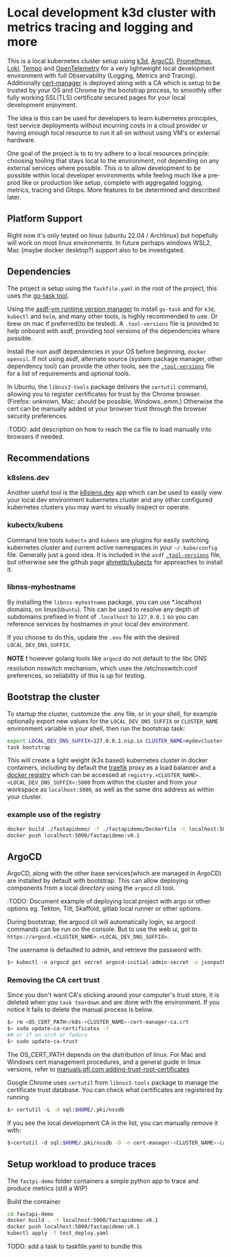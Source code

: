 # Local development k3d cluster with metrics tracing and logging and more

This is a local kubernetes cluster setup using [k3d](https://k3d.io), [ArgoCD](https://argoproj.github.io/cd), [Prometheus](https://prometheus.io/), [Loki](https://grafana.com/oss/loki/), [Tempo](https://grafana.com/oss/tempo/) and [OpenTelemetry](https://opentelemetry.io/) for a very lightweight local development environment with full Observability (Logging, Metrics and Tracing). Additionally [cert-manager](https://cert-manager.io/) is deployed along with a CA which is setup to be trusted by your OS and Chrome by the bootstrap process, to smoothly offer fully working SSL(TLS) certificate secured pages for your local development enjoyment.

The idea is this can be used for developers to learn kubernetes principles, test service deployments without incurring costs in a cloud provider or having enough local resource to run it all on without using VM's or external hardware.

One goal of the project is to to try adhere to a local resources principle: choosing tooling that stays local to the environment, not depending on any external services where possible. This is to allow development to be possible within local developer environments while feeling much like a pre-prod like or production like setup, complete with aggregated logging, metrics, tracing and Gitops. More features to be determined and described later.

## Platform Support

Right now it's only tested on linux (ubuntu 22.04 / Archlinux) but hopefully will work on most linux environments. In future perhaps windows WSL2, Mac (maybe docker desktop?) support also to be investigated.

## Dependencies

The project is setup using the `Taskfile.yaml` in the root of the project, this uses the [go-task tool](https://taskfile.dev/).

Using the [asdf-vm runtime version manager](https://asdf-vm.com/) to install `go-task` and for `k3d`, `kubectl` and `helm`, and many other tools, is highly recommended to use. Or brew on mac if preferred(to be tested). A `.tool-versions` file is provided to help onboard with asdf, providing tool versions of the dependencies where possible.

Install the non asdf dependencies in your OS before beginning, `docker` `openssl`. If not using asdf, alternate source (system package manager, other dependency tool) can provide the other tools, see the [`.tool-versions`](./.tool-versions) file for a list of requirements and optional tools.

In Ubuntu, the `libnss3-tools` package delivers the `certutil` command, allowing you to register certificates for trust by the Chrome browser. (Firefox: unknown, Mac: should be possible, Windows..emm.) Otherwise the cert can be manually added ot your browser trust through the browser security preferences.

:TODO: add description on how to reach the ca file to load manually into browsers if needed.

## Recommendations

### k8slens.dev

Another useful tool is the [k8slens.dev](https://k8slens.dev/) app which can be used to easily view your local dev environment kubernetes cluster and any other configured kubernetes clusters you may want to visually inspect or operate.

### kubectx/kubens

Command line tools `kubectx` and `kubens` are plugins for easily switching kubernetes cluster and current active namespaces in your `~/.kube/config` file. Generally just a good idea. It is included in the `asdf` [`.tool-versions`](./.tool-versions) file, but otherwise see the github page [ahmetb/kubectx](https://github.com/ahmetb/kubectx#installation) for approaches to install it.

### libnss-myhostname

By installing the `libnss-myhostname` package, you can use *.localhost domains, on linux(`Ubuntu`). This can be used to resolve any depth of subdomains prefixed in front of `.localhost` to `127.0.0.1` so you can reference services by hostnames in your local dev environment.

If you choose to do this, update the `.env` file with the desired `LOCAL_DEV_DNS_SUFFIX`.

**NOTE**
:exclamation: however golang tools like `argocd` do not default to the libc DNS resolution nsswitch mechanism, which uses the /etc/nsswitch.conf preferences, so reliability of this is up for testing.

## Bootstrap the cluster

To startup the cluster, customize the .env file, or in your shell, for example optionally export new values for the `LOCAL_DEV_DNS_SUFFIX` or `CLUSTER_NAME` environment variable in your shell, then run the bootstrap task:

```bash
export LOCAL_DEV_DNS_SUFFIX=127.0.0.1.nip.io CLUSTER_NAME=mydevcluster # optional, example of using nip instead of the default local.gd domain suffix
task bootstrap
```

This will create a light weight (k3s based) kubernetes cluster in docker containers, including by default the [traefik](https://traefik.io/) proxy as a load balancer and a [docker registry](https://docs.docker.com/registry/) which can be accessed at `registry.<CLUSTER_NAME>.<LOCAL_DEV_DNS_SUFFIX>:5000` from within the cluster and from your workspace as `localhost:5000`, as well as the same dns address as within your cluster.

### example use of the registry

```bash
docker build ./fastapidemo/ -f ./fastapidemo/Dockerfile -t localhost:5000/fastapidemo:v0.1
docker push localhost:5000/fastapidemo:v0.1
```

## ArgoCD

ArgoCD, along with the other base services(which are managed in ArgoCD) are installed by default with bootstrap. This can allow deploying components from a local directory using the `argocd` cli tool.

:TODO: Document example of deploying local project with argo or other options eg. Tekton, Tilt, Skaffold, gitlab local runner or other options.

During bootstrap, the argocd cli will automatically login, so argocd commands can be run on the console. But to use the web ui, got to `https://argocd.<CLUSTER_NAME>.<LOCAL_DEV_DNS_SUFFIX>`.

The username is defaulted to admin, and retrieve the password with:

```bash
$> kubectl -n argocd get secret argocd-initial-admin-secret -o jsonpath="{.data.password}" | base64 -d
```

### Removing the CA cert trust

Since you don't want CA's sticking around your computer's trust store, it is deleted when you `task teardown` and are done with the environment. If you notice it fails to delete the manual process is below.

```bash
$> rm <OS_CERT_PATH>/k8s-<CLUSTER_NAME>-cert-manager-ca.crt
$> sudo update-ca-certificates -f 
## or if on arch or fedora
$> sudo update-ca-trust
```

The OS_CERT_PATH depends on the distribution of linux. For Mac and Windows cert management procedures, and a general guide in linux versions, refer to [manuals.gfi.com adding-trust-root-certificates](https://manuals.gfi.com/en/kerio/connect/content/server-configuration/ssl-certificates/adding-trusted-root-certificates-to-the-server-1605.html)

Google Chrome uses `certutil` from `libnss3-tools` package to manage the certificate trust database. You can check what certificates are registered by running

```bash
$> certutil -L -d sql:$HOME/.pki/nssdb
```

If you see the local development CA in the list, you can manually remove it with:

```bash
$>certutil -d sql:$HOME/.pki/nssdb -D -n cert-manager-<CLUSTER_NAME>-ca
```

## Setup workload to produce traces

The `fastpi-demo` folder containers a simple python app to trace and produce metrics (still a WIP)

Build the container

```bash
cd fastapi-demo
docker build . -t localhost:5000/fastapidemo:v0.1
docker push localhost:5000/fastapidemo:v0.1
kubectl apply -f test_deploy.yaml
```

TODO: add a task to taskfile.yaml to bundle this

